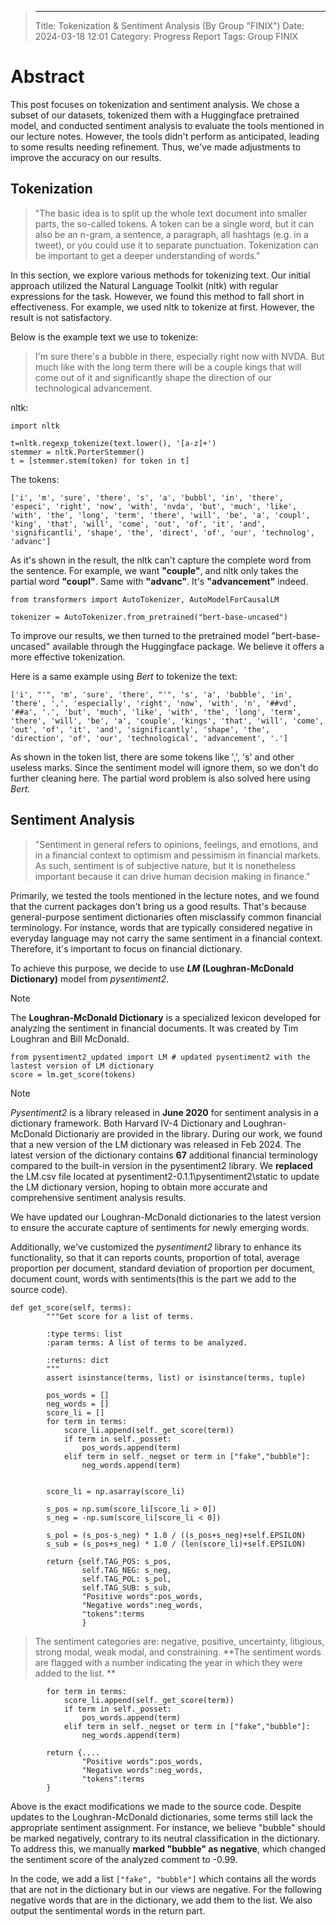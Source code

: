 > ---
> Title: Tokenization & Sentiment Analysis (By Group "FINIX")
> Date: 2024-03-18 12:01
> Category: Progress Report
> Tags: Group FINIX

# Abstract

This post focuses on tokenization and sentiment analysis. We chose a subset of our datasets, tokenized them with a Huggingface pretrained model, and conducted sentiment analysis to evaluate the tools mentioned in our lecture notes. However, the tools didn't perform as anticipated, leading to some results needing refinement. Thus, we've made adjustments to improve the accuracy on our results.

## Tokenization

> "The basic idea is to split up the whole text document into smaller parts, the so-called tokens. A token can be a single word, but it can also be an n-gram, a sentence, a paragraph, all hashtags (e.g. in a tweet), or you could use it to separate punctuation. Tokenization can be important to get a deeper understanding of words." 

In this section, we explore various methods for tokenizing text. Our initial approach utilized the Natural Language Toolkit (nltk) with regular expressions for the task. However, we found this method to fall short in effectiveness. For example, we used nltk to tokenize at first. However, the result is not satisfactory.

Below is the example text we use to tokenize:

> I'm sure there's a bubble in there, especially right now with NVDA. But much like with the long term there will be a couple kings that will come out of it and significantly shape the direction of our technological advancement.

nltk:

```
import nltk

t=nltk.regexp_tokenize(text.lower(), '[a-z]+')
stemmer = nltk.PorterStemmer()
t = [stemmer.stem(token) for token in t]
```

The tokens:

```
['i', 'm', 'sure', 'there', 's', 'a', 'bubbl', 'in', 'there', 'especi', 'right', 'now', 'with', 'nvda', 'but', 'much', 'like', 'with', 'the', 'long', 'term', 'there', 'will', 'be', 'a', 'coupl', 'king', 'that', 'will', 'come', 'out', 'of', 'it', 'and', 'significantli', 'shape', 'the', 'direct', 'of', 'our', 'technolog', 'advanc']
```

As it's shown in the result, the nltk can't capture the complete word from the sentence. For example, we want **"couple"**, and nltk only takes the partial word **"coupl"**. Same with **"advanc"**. It's **"advancement"** indeed.

```
from transformers import AutoTokenizer, AutoModelForCausalLM

tokenizer = AutoTokenizer.from_pretrained("bert-base-uncased")
```

To improve our results, we then turned to the pretrained model "bert-base-uncased" available through the Huggingface package. We believe it offers a more effective tokenization.

Here is a same example using *Bert* to tokenize the text:

```
['i', "'", 'm', 'sure', 'there', "'", 's', 'a', 'bubble', 'in', 'there', ',', 'especially', 'right', 'now', 'with', 'n', '##vd', '##a', '.', 'but', 'much', 'like', 'with', 'the', 'long', 'term', 'there', 'will', 'be', 'a', 'couple', 'kings', 'that', 'will', 'come', 'out', 'of', 'it', 'and', 'significantly', 'shape', 'the', 'direction', 'of', 'our', 'technological', 'advancement', '.']
```

As shown in the token list, there are some tokens like ',', 's' and other useless marks. Since the sentiment model will ignore them, so we don't do further cleaning here.  The partial word problem is also solved here using *Bert.*

## Sentiment Analysis

> "Sentiment in general refers to opinions, feelings, and emotions, and in a financial context to optimism and pessimism in financial markets. As such, sentiment is of subjective nature, but it is nonetheless important because it can drive human decision making in finance."

Primarily, we tested the tools mentioned in the lecture notes, and we found that the current packages don't bring us a good results. That's because general-purpose sentiment dictionaries often misclassify common financial terminology. For instance, words that are typically considered negative in everyday language may not carry the same sentiment in a financial context. Therefore, it's important to focus on financial dictionary. 

To achieve this purpose, we decide to use ***LM* (Loughran-McDonald Dictionary)** model from *pysentiment2*. 

> [!NOTE]
>
> The **Loughran-McDonald Dictionary** is a specialized lexicon developed for analyzing the sentiment in financial documents. It was created by Tim Loughran and Bill McDonald. 

```
from pysentiment2_updated import LM # updated pysentiment2 with the lastest version of LM dictionary
score = lm.get_score(tokens)
```

> [!NOTE]
>
> *Pysentiment2* is a library released in **June 2020** for sentiment analysis in a dictionary framework. Both Harvard IV-4 Dictionary and Loughran-McDonald Dictionariy are provided in the library. During our work, we found that a new version of the LM dictionary was released in Feb 2024. The latest version of the dictionary contains **67** additional financial terminology compared to the built-in version in the pysentiment2 library. We **replaced** the LM.csv file located at pysentiment2-0.1.1\pysentiment2\static to update the LM dictionary version, hoping to obtain more accurate and comprehensive sentiment analysis results.

We have updated our Loughran-McDonald dictionaries to the latest version to ensure the accurate capture of sentiments for newly emerging words. 

Additionally, we've customized the *pysentiment2* library to enhance its functionality, so that  it can reports counts, proportion of total, average proportion per document, standard deviation of proportion per document, document count, words with sentiments(this is the part we add to the source code).

```
def get_score(self, terms):
        """Get score for a list of terms.
        
        :type terms: list
        :param terms: A list of terms to be analyzed.
        
        :returns: dict
        """
        assert isinstance(terms, list) or isinstance(terms, tuple)
        
        pos_words = []
        neg_words = []
        score_li = []
        for term in terms:
            score_li.append(self._get_score(term))
            if term in self._posset:
                pos_words.append(term)
            elif term in self._negset or term in ["fake","bubble"]:
                neg_words.append(term)

    
        score_li = np.asarray(score_li)
        
        s_pos = np.sum(score_li[score_li > 0])
        s_neg = -np.sum(score_li[score_li < 0])
        
        s_pol = (s_pos-s_neg) * 1.0 / ((s_pos+s_neg)+self.EPSILON)
        s_sub = (s_pos+s_neg) * 1.0 / (len(score_li)+self.EPSILON)
        
        return {self.TAG_POS: s_pos,
                self.TAG_NEG: s_neg,
                self.TAG_POL: s_pol,
                self.TAG_SUB: s_sub,
                "Positive words":pos_words,
                "Negative words":neg_words,
                "tokens":terms
                }
```

> The sentiment categories are: negative, positive, uncertainty, litigious, strong modal, weak modal, and constraining. **The sentiment words are flagged with a number indicating the year in which they were added to the list. **

```
        for term in terms:
            score_li.append(self._get_score(term))
            if term in self._posset:
                pos_words.append(term)
            elif term in self._negset or term in ["fake","bubble"]:
                neg_words.append(term)
                
        return {....
                "Positive words":pos_words,
                "Negative words":neg_words,
        		"tokens":terms
        }
```

Above is the exact modifications we made to the source code. Despite updates to the Loughran-McDonald dictionaries, some terms still lack the appropriate sentiment assignment. For instance, we believe "bubble" should be marked negatively, contrary to its neutral classification in the dictionary. To address this, we manually **marked "bubble" as negative**, which  changed the sentiment score of the analyzed comment to -0.99. 

In the code, we add a list `["fake", "bubble"]` which contains all the words that are not in the dictionary but in our views are negative. For the following negative words that are in the dictionary, we add them to the list. We also output the sentimental words in the return part.





